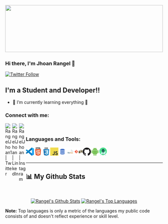 <a href="#"><img width="100%" height="150px" src="https://i2.wp.com/i0.wp.com/cdn.statically.io/img/i.pinimg.com/originals/de/34/12/de3412e3c5d2ed0b11ec8291a28a3db5.gif"/></a>

### Hi there, I'm Jhoan Rangel 👋 

[![Twitter Follow](https://img.shields.io/twitter/follow/RangelJhoan1?color=1DF22E&logo=twitter&style=for-the-badge)](https://twitter.com/intent/follow?original_referer=https%3A%2F%2Fgithub.com%2FRangelJhoan1&screen_name=RangelJhoan1)

## I'm a Student and Developer!!

- 🌱 I’m currently learning everything 💪

### Connect with me:

[<img align="left" alt="RangelJhoan1 | Twitter" width="22px" src="https://cdn.jsdelivr.net/npm/simple-icons@v3/icons/twitter.svg" />][twitter]
[<img align="left" alt="RangelJhoan | LinkedIn" width="22px" src="https://cdn.jsdelivr.net/npm/simple-icons@v3/icons/linkedin.svg" />][linkedin]
[<img align="left" alt="RangelJhoan | Instagram" width="22px" src="https://cdn.jsdelivr.net/npm/simple-icons@v3/icons/instagram.svg" />][instagram]

<br />

### Languages and Tools:

<img align="left" alt="Visual Studio Code" width="26px" src="https://raw.githubusercontent.com/github/explore/80688e429a7d4ef2fca1e82350fe8e3517d3494d/topics/visual-studio-code/visual-studio-code.png" />
<img align="left" alt="HTML" width="26px" src="https://raw.githubusercontent.com/github/explore/80688e429a7d4ef2fca1e82350fe8e3517d3494d/topics/html/html.png" />
<img align="left" alt="CSS" width="26px" src="https://raw.githubusercontent.com/github/explore/80688e429a7d4ef2fca1e82350fe8e3517d3494d/topics/css/css.png" />
<img align="left" alt="JavaScript" width="26px" src="https://raw.githubusercontent.com/github/explore/80688e429a7d4ef2fca1e82350fe8e3517d3494d/topics/javascript/javascript.png" />
<img align="left" alt="SQL" width="26px" src="https://raw.githubusercontent.com/github/explore/80688e429a7d4ef2fca1e82350fe8e3517d3494d/topics/sql/sql.png" />
<img align="left" alt="MySQL" width="26px" src="https://raw.githubusercontent.com/github/explore/80688e429a7d4ef2fca1e82350fe8e3517d3494d/topics/mysql/mysql.png" />
<img align="left" alt="Git" width="26px" src="https://raw.githubusercontent.com/github/explore/80688e429a7d4ef2fca1e82350fe8e3517d3494d/topics/git/git.png" />
<img align="left" alt="GitHub" width="26px" src="https://raw.githubusercontent.com/github/explore/78df643247d429f6cc873026c0622819ad797942/topics/github/github.png" />
<img align="left" alt="Android" width="26px" src="https://raw.githubusercontent.com/github/explore/80688e429a7d4ef2fca1e82350fe8e3517d3494d/topics/android/android.png" />
<img align="left" alt="Android-Studio" width="26px" src="https://raw.githubusercontent.com/github/explore/main/topics/android-studio/android-studio.png" />

<br />
<br />

---

## 📊 My Github Stats

  <br/>
  <p align="center">
    <a href="#"><img alt="Rangel's Github Stats" src="https://github-readme-stats.vercel.app/api?username=RangelJhoan&show_icons=true&count_private=true&theme=dark&hide_border=true&bg_color=0D1117" /></a>
  <a href="#"><img alt="Rangel's Top Languages" src="https://github-readme-stats.vercel.app/api/top-langs/?username=RangelJhoan&langs_count=8&count_private=true&layout=compact&theme=dark&hide_border=true&bg_color=0D1117" /></a>
  <br/>
  <p class="note">
  <b>Note:</b> Top languages is only a metric of the languages my public code consists of and doesn't reflect experience or skill level.
  </p>

[twitter]: https://twitter.com/RangelJhoan1
[instagram]: https://instagram.com/jhoanmrangel
[linkedin]: https://linkedin.com/in/RangelJhoan
